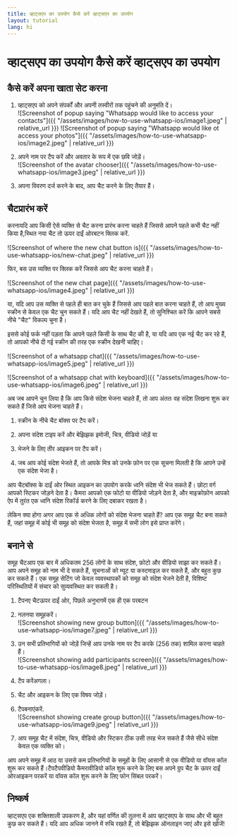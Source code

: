 ```yaml
---
title: व्हाट्सएप का उपयोग कैसे करें व्हाट्सएप का उपयोग
layout: tutorial
lang: hi
---
```


# व्हाट्सएप का उपयोग कैसे करें व्हाट्सएप का उपयोग

## कैसे करें अपना खाता सेट करना

1. व्हाट्सएप को अपने संपर्कों और अपनी तस्वीरों तक पहुंचने की अनुमति दें।  
   ![Screenshot of popup saying "Whatsapp would like to access your contacts"]({{ "/assets/images/how-to-use-whatsapp-ios/image1.jpeg" | relative_url }})
   ![Screenshot of popup saying "Whatsapp would like ot access your photos"]({{ "/assets/images/how-to-use-whatsapp-ios/image2.jpeg" | relative_url }})

2. अपने नाम पर टैप करें और अवतार के रूप में एक छवि जोड़ें।  
   ![Screenshot of the avatar chooser]({{ "/assets/images/how-to-use-whatsapp-ios/image3.jpeg" | relative_url }})

3. अपना विवरण दर्ज करने के बाद, आप चैट करने के लिए तैयार हैं।

## चैटप्रारंभ करें

करनायदि आप किसी ऐसे व्यक्ति से चैट करना प्रारंभ करना चाहते हैं जिससे आपने पहले
कभी चैट नहीं किया है,स्थित नया चैट तो ऊपर दाईं ओरबटन क्लिक करें.

![Screenshot of where the new chat button is]({{ "/assets/images/how-to-use-whatsapp-ios/new-chat.jpeg" | relative_url }})

फिर, बस उस व्यक्ति पर क्लिक करें जिससे आप चैट करना चाहते हैं।

![Screenshot of the new chat page]({{ "/assets/images/how-to-use-whatsapp-ios/image4.jpeg" | relative_url }})

या, यदि आप उस व्यक्ति से पहले ही बात कर चुके हैं जिससे आप पहले बात करना चाहते
हैं, तो आप मुख्य स्क्रीन से केवल एक चैट चुन सकते हैं। यदि आप चैट नहीं देखते हैं,
तो सुनिश्चित करें कि आपने सबसे नीचे "चैट" विकल्प चुना है।

इससे कोई फर्क नहीं पड़ता कि आपने पहले किसी के साथ चैट की है, या यदि आप एक नई चैट
कर रहे हैं, तो आपको नीचे दी गई स्क्रीन की तरह एक स्क्रीन देखनी चाहिए।

![Screenshot of a whatsapp chat]({{ "/assets/images/how-to-use-whatsapp-ios/image5.jpeg" | relative_url }})

![Screenshot of a whatsapp chat with keyboard]({{ "/assets/images/how-to-use-whatsapp-ios/image6.jpeg" | relative_url }})

अब जब आपने चुन लिया है कि आप किसे संदेश भेजना चाहते हैं, तो आप अंततः वह संदेश
लिखना शुरू कर सकते हैं जिसे आप भेजना चाहते हैं।

1. स्क्रीन के नीचे चैट बॉक्स पर टैप करें।

2. अपना संदेश टाइप करें और बेझिझक इमोजी, चित्र, वीडियो जोड़ें या

3. भेजने के लिए तीर आइकन पर टैप करें।

4. जब आप कोई संदेश भेजते हैं, तो आपके मित्र को उनके फ़ोन पर एक सूचना मिलती है कि
   आपने उन्हें एक संदेश भेजा है।

आप चैटबॉक्स के दाईं ओर स्थित आइकन का उपयोग करके ध्वनि संदेश भी भेज सकते हैं।
छोटा वर्ग आपको स्टिकर जोड़ने देता है। कैमरा आपको एक फोटो या वीडियो जोड़ने देता
है, और माइक्रोफ़ोन आपको ऐप में तुरंत एक ध्वनि संदेश रिकॉर्ड करने के लिए दबाकर
रखता है।

लेकिन क्या होगा अगर आप एक से अधिक लोगों को संदेश भेजना चाहते हैं? आप एक समूह चैट
बना सकते हैं, जहां समूह में कोई भी समूह को संदेश भेजता है, समूह में सभी लोग इसे
प्राप्त करेंगे।

## बनाने से

समूह चैटआप एक बार में अधिकतम 256 लोगों के साथ संदेश, फ़ोटो और वीडियो साझा कर
सकते हैं। आप अपने समूह को नाम भी दे सकते हैं, सूचनाओं को म्यूट या कस्टमाइज़ कर
सकते हैं, और बहुत कुछ कर सकते हैं। एक समूह सेटिंग जो केवल व्यवस्थापकों को समूह
को संदेश भेजने देती है, विशिष्ट परिस्थितियों में संचार को सुव्यवस्थित कर सकती
है।

1. टैपनए चैटऊपर दाईं ओर, पिछले अनुभागमें एक ही एक परबटन

2. नलनया समूहकरें।  
   ![Screenshot showing new group button]({{ "/assets/images/how-to-use-whatsapp-ios/image7.jpeg" | relative_url }})

3. उन सभी प्रतिभागियों को जोड़ें जिन्हें आप उनके नाम पर टैप करके (256 तक) शामिल
   करना चाहते हैं।  
   ![Screenshot showing add participants screen]({{ "/assets/images/how-to-use-whatsapp-ios/image8.jpeg" | relative_url }})

4. टैप करेंअगला।

5. चैट और आइकन के लिए एक विषय जोड़ें।

6. टैपबनाएंकरें.  
   ![Screenshot showing create group button]({{ "/assets/images/how-to-use-whatsapp-ios/image9.jpeg" | relative_url }})

7. आप समूह चैट में संदेश, चित्र, वीडियो और स्टिकर ठीक उसी तरह भेज सकते हैं जैसे
   सीधे संदेश केवल एक व्यक्ति को।

आप अपने समूह में आठ या उससे कम प्रतिभागियों के समूहों के लिए आसानी से एक वीडियो
या वॉयस कॉल शुरू कर सकते हैं।टैपटैपवीडियो कैमरावीडियो कॉल शुरू करने के लिए बस
अपने ग्रुप चैट के ऊपर दाईं ओरआइकन परकरें या वॉयस कॉल शुरू करने के लिए फोन सिंबल
परकरें।

## निष्कर्ष

व्हाट्सएप एक शक्तिशाली उपकरण है, और यहां वर्णित की तुलना में आप व्हाट्सएप के साथ
और भी बहुत कुछ कर सकते हैं। यदि आप अधिक जानने में रुचि रखते हैं, तो बेझिझक
ऑनलाइन जाएं और इसे खोजें!
